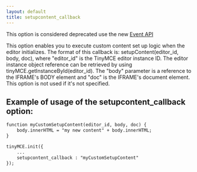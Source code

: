 ```yaml
---
layout: default
title: setupcontent_callback
---
```


This option is considered deprecated use the new [Event API](/wiki.php/API3:class.tinymce.Editor)

This option enables you to execute custom content set up logic when the editor initializes. The format of this callback is: setupContent(editor_id, body, doc), where "editor_id" is the TinyMCE editor instance ID. The editor instance object reference can be retrieved by using tinyMCE.getInstanceById(editor_id). The "body" parameter is a reference to the IFRAME's BODY element and "doc" is the IFRAME's document element. This option is not used if it's not specified.

## Example of usage of the setupcontent_callback option:

```html
function myCustomSetupContent(editor_id, body, doc) {
	body.innerHTML = "my new content" + body.innerHTML;
}

tinyMCE.init({
	...
	setupcontent_callback : "myCustomSetupContent"
});
```